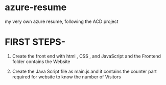 # azure-resume
my very own azure resume, following the ACD project

# FIRST STEPS-
 1. Create the front end with html , CSS , and JavaScript and the Frontend folder contains the Website

 2. Create the Java Script file as main.js and it contains the counter part required for website to know the number of Visitors
